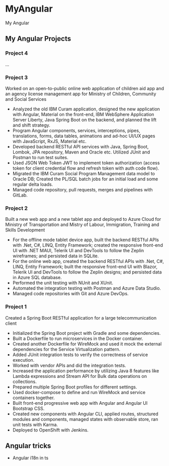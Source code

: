 # MyAngular

My Angular

## My Angular Projects

### Project 4

...

### Project 3

Worked on an open-to-public online web application of children aid app and an agency license management app for Ministry of Children, Community and Social Services

- Analyzed the old IBM Curam application, designed the new application with Angular, Material on the front-end, IBM WebSphere Application Server Liberty, Java Spring Boot on the backend, and planned the lift and shift strategy.
- Program Angular components, services, interceptions, pipes, translations, forms, data tables, animations and ad-hoc UI/UX pages with JavaScript, RxJS, Material etc.
- Developed backend RESTful API services with Java, Spring Boot, Lombok, JPA repository, Maven and Oracle etc. Utilized JUnit and Postman to run test suites.
- Used JSON Web Token JWT to implement token authorization (access token for client credential flow and refresh token with auth code flow).
- Migrated the IBM Curam Social Program Management data model to Oracle DB; Created the PL/SQL batch jobs for an initial load and some regular delta loads.
- Managed code repository, pull requests, merges and pipelines with GitLab.

### Project 2

Built a new web app and a new tablet app and deployed to Azure Cloud for Ministry of Transportation and Mistry of Labour, Immigration, Training and Skills Development

- For the offline mode tablet device app, built the backend RESTful APIs with .Net, C#, LINQ, Entity Framework; created the responsive front-end UI with .NET MAUI, Telerik UI and DevTools to follow the Zeplin wireframes; and persisted data in SQLite.
- For the online web app, created the backend RESTful APIs with .Net, C#, LINQ, Entity Framework; built the responsive front-end UI with Blazor, Telerik UI and DevTools to follow the Zeplin designs; and persisted data in Azure SQL database.
- Performed the unit testing with NUnit and XUnit.
- Automated the integration testing with Postman and Azure Data Studio.
- Managed code repositories with Git and Azure DevOps.

### Project 1

Created a Spring Boot RESTful application for a large telecommunication client

- Initialized the Spring Boot project with Gradle and some dependencies.
- Built a Dockerfile to run microservices in the Docker container.
- Created another Dockerfile for WireMock and used it mock the external dependencies for the Service Virtualization pattern.
- Added JUnit integration tests to verify the correctness of service execution.
- Worked with vendor APIs and did the integration tests.
- Increased the application performance by utilizing Java 8 features like Lambda expressions and Stream API for Bulk data operations on collections.
- Prepared multiple Spring Boot profiles for different settings.
- Used docker-compose to define and run WireMock and service containers together.
- Built front-end progressive web app with Angular and Angular UI Bootstrap CSS.
- Created new components with Angular CLI, applied routes, structured modules and components, managed states with observable store, ran unit tests with Karma.
- Deployed to OpenShift with Jenkins.

## Angular tricks

- Angular i18n in ts
